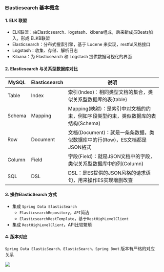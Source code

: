 ###  Elasticsearch 基本概念
####  1. ELK 联盟
* ELK联盟：由Elasticsearch、logstash、kibana组成，后来新成员Beats加入，形成 ELKB联盟
* Elasticsearch：分布式搜索引擎，基于 Lucene 来实现，restful风格接口
* Logstash：收集、存储、解析日志
* Kibana：为 Elasticsearch 和 Logstash 提供数据可视化的界面

#### 2. Elasticsearch 与关系型数据库对比

| MySQL | Elasticsearch | 说明  |
| --------- | ---------- | -------- |
| Table     | Index      | 索引(Index)：相同类型文档的集合，类似关系型数据库的表(table)        |
| Schema    | Mapping    | Mapping(映射)：是索引中对文档的约束，例如字段类型约束，类似数据库的表结构(Schema) |
| Row       | Document   | 文档(Document)：就是一条条数据，类似数据库中的行(Row)，ES文档都是JSON格式 |
| Column    | Field      | 字段(Field)：就是JSON文档中的字段，类似关系型数据库中的列(Column) |
| SQL       | DSL        | DSL：是ES提供的JSON风格的请求语句，用来操作ES实现增删改查 |


#### 3. 操作ElasticSearch 方式
* 集成 `Spring Data ElasticSearch`
  * `ElasticsearchRepository`，`API`简洁
  * `ElasticsearchRestTemplate`，基于`RestHighLevelClient`
* 集成 `RestHighLevelClient`，API比较繁琐


#### 4. 版本对应
`Spring Data ElasticSearch、ElasticSearch、Spring Boot` 版本有严格的对应关系

![](https://fgq233.github.io/imgs/java/es3.png)


